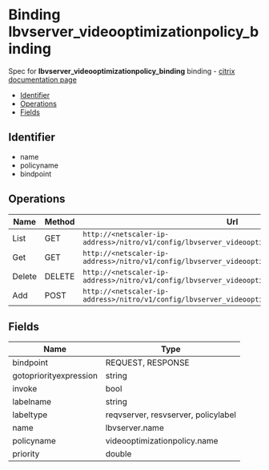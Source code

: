 # Binding lbvserver_videooptimizationpolicy_binding

Spec for **lbvserver_videooptimizationpolicy_binding** binding - [citrix documentation page](https://developer-docs.citrix.com/projects/netscaler-nitro-api/en/11.0/configuration/load-balancing/lbvserver_videooptimizationpolicy_binding/lbvserver_videooptimizationpolicy_binding/)

- [Identifier](#identifier)
- [Operations](#operations)
- [Fields](#fields)

## Identifier

- name
- policyname
- bindpoint

## Operations

| Name | Method | Url |
|----|----|----|
| List | GET | `http://<netscaler-ip-address>/nitro/v1/config/lbvserver_videooptimizationpolicy_binding` |
| Get | GET | `http://<netscaler-ip-address>/nitro/v1/config/lbvserver_videooptimizationpolicy_binding/<name>` |
| Delete | DELETE | `http://<netscaler-ip-address>/nitro/v1/config/lbvserver_videooptimizationpolicy_binding/<name>` |
| Add | POST | `http://<netscaler-ip-address>/nitro/v1/config/lbvserver_videooptimizationpolicy_binding` |

## Fields

| Name | Type |
|----|----|
| bindpoint | REQUEST, RESPONSE |
| gotopriorityexpression | string |
| invoke | bool |
| labelname | string |
| labeltype | reqvserver, resvserver, policylabel |
| name | lbvserver.name |
| policyname | videooptimizationpolicy.name |
| priority | double |


